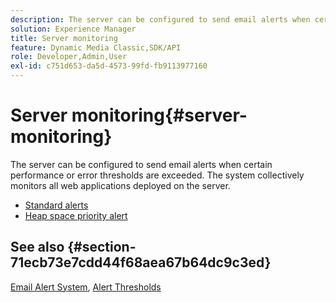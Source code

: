 ```yaml
---
description: The server can be configured to send email alerts when certain performance or error thresholds are exceeded. The system collectively monitors all web applications deployed on the server.
solution: Experience Manager
title: Server monitoring
feature: Dynamic Media Classic,SDK/API
role: Developer,Admin,User
exl-id: c751d653-da5d-4573-99fd-fb9113977160
---
```

# Server monitoring{#server-monitoring}

The server can be configured to send email alerts when certain performance or error thresholds are exceeded. The system collectively monitors all web applications deployed on the server.

* [Standard alerts](r-standard-alerts.md)
* [Heap space priority alert](c-heap-space-priority-alert.md)

## See also {#section-71ecb73e7cdd44f68aea67b64dc9c3ed}

[Email Alert System](../../../../is-api/image-serving-api-ref/c-configuration-and-administration/c-server-settings/r-monitoring-and-alerting-system.md#reference-4b604b5f8b014ecca89cf55d8ebb2d39), [Alert Thresholds](../../../../is-api/image-serving-api-ref/c-configuration-and-administration/c-server-settings/r-alert-thresholds.md#reference-a77d3f92f456419a878bf18782d38922)
